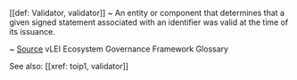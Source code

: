 [[def: Validator, validator]] 
~ An entity or component that determines that a given signed statement associated with an identifier was valid at the time of its issuance.

~ [Source](https://www.gleif.org/vlei/introducing-the-vlei-ecosystem-governance-framework/2023-12-15_vlei-egf-v2.0-glossary_v1.3_final.pdf) vLEI Ecosystem Governance Framework Glossary

See also: [[xref: toip1, validator]]